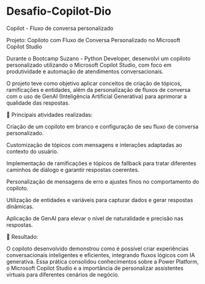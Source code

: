 # Desafio-Copilot-Dio
Copilot - Fluxo de conversa personalizado

Projeto: Copiloto com Fluxo de Conversa Personalizado no Microsoft Copilot Studio

Durante o Bootcamp Suzano - Python Developer, desenvolvi um copiloto personalizado utilizando o Microsoft Copilot Studio, com foco em produtividade e automação de atendimentos conversacionais.

O projeto teve como objetivo aplicar conceitos de criação de tópicos, ramificações e entidades, além da personalização de fluxos de conversa com o uso de GenAI (Inteligência Artificial Generativa) para aprimorar a qualidade das respostas.

🔧 Principais atividades realizadas:

Criação de um copiloto em branco e configuração de seu fluxo de conversa personalizado.

Customização de tópicos com mensagens e interações adaptadas ao contexto do usuário.

Implementação de ramificações e tópicos de fallback para tratar diferentes caminhos de diálogo e garantir respostas coerentes.

Personalização de mensagens de erro e ajustes finos no comportamento do copiloto.

Utilização de entidades e variáveis para capturar dados e gerar respostas dinâmicas.

Aplicação de GenAI para elevar o nível de naturalidade e precisão nas respostas.

🚀 Resultado:

O copiloto desenvolvido demonstrou como é possível criar experiências conversacionais inteligentes e eficientes, integrando fluxos lógicos com IA generativa.
Essa prática consolidou conhecimentos sobre a Power Platform, o Microsoft Copilot Studio e a importância de personalizar assistentes virtuais para diferentes cenários de negócio.
